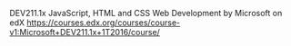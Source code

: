DEV211.1x JavaScript, HTML and CSS Web Development by Microsoft on edX https://courses.edx.org/courses/course-v1:Microsoft+DEV211.1x+1T2016/course/
